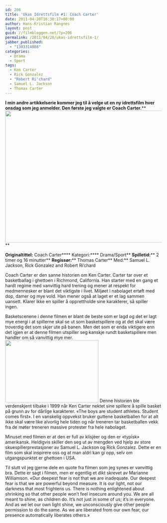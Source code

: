 ```yaml
---
id: 206
title: 'Ukas Idrettsfilm #1: Coach Carter'
date: 2011-04-20T16:30:17+00:00
author: Hans-Kristian Rangnes
layout: post
guid: //filmbloggen.net/?p=206
permalink: /2011/04/20/ukas-idrettsfilm-1/
jabber_published:
  - "1303314086"
categories:
  - Drama
  - Sport
tags:
  - Ken Carter
  - Rick Gonzalez
  - "Robert Ri'chard"
  - Samuel L. Jackson
  - Thomas Carter
---
```

**I min andre artikkelserie kommer jeg til å velge ut en ny idrettsfilm hver onsdag som jeg anmelder. Den første jeg valgte er Coach Carter.****
<img class="alignnone size-medium wp-image-208" src="//filmbloggen.net/wp-content/uploads//2011/04/coach-carter.jpg?w=300" alt="" width="566" height="424" />**

**Originaltittel:** Coach Carter****
Kategori:**** Drama/Sport**
**Spilletid:**** 2 timer og 16 minutter**
**Regissør:**** Thomas Carter**
Med:** Samuel L. Jackson, Rick Gonzalez and Robert Ri’chard

Coach Carter er den sanne historien om Ken Carter. Carter tar over et basketballag i ghettoen i Richmond, California. Han starter med en gang et hardt regime med vanvittig hard trening og mener at respekt for medmennesker er blant det viktigste i livet. Miljøet i nabolaget ertøft med dop, damer og mye vold. Han mener også at laget er et lag sammen uansett. Klarer ikke en spiller å opprettholde sine karakterer, så spiller ingen.

Basketscenene i denne filmen er blant de beste som er lagd og det er lagt mye energi i at spillerne skal se ut som basketspillere og at det skal være troverdig det som skjer ute på banen. Men det som er enda viktigere enn det igjen er at denne filmen utspiller seg kanskje rundt basketspillere men handler om så vanvittig mye mer.
[<img class="alignright size-medium wp-image-207" src="//filmbloggen.net/wp-content/uploads//2011/04/coach-carter2.jpg?w=300" alt="" width="300" height="200" />](//filmbloggen.net/wp-content/uploads//2011/04/coach-carter2.jpg)
Denne historien ble verdenskjent tilbake i 1999 når Ken Carter nektet sine spillere å spille basket på grunn av for dårlige karakterer. «The boys are student athletes. Student comes first». I en vanskelig oppvekst bruker guttene basketballen for at alt ikke skal være like alvorlig hele tiden og når treneren tar basketballen vekk fra de møter treneren massive protester fra hele nabolaget.

Minuset med filmen er at den er full av klisjèer og den er «typisk» amerikansk. Heldigvis skiller den seg ut av mengden ved hjelp av store skuespillerprestasjoner av Samuel L. Jackson og Rick Gonzalez. Dette er en film som skal inspirere oss og at man aldri kan gi opp, selv om utgangspunktet er ghettoen i USA.

Til slutt vil jeg gjerne dele en quote fra filmen som jeg synes er vanvittig bra. Dette er sagt i filmen, men er egentlig et dikt skrevet av Marianne Williamson.
«Our deepest fear is not that we are inadequate. Our deepest fear is that we are powerful beyond measure. It is our light, not our darkness that most frightens us. There is nothing enlightened about shrinking so that other people won’t feel insecure around you. We are all meant to shine, as children do. It’s not just in some of us; it’s in everyone. And as we let our own light shine, we unconsciously give other people permission to do the same. As we are liberated from our own fear, our presence automatically liberates others.»
